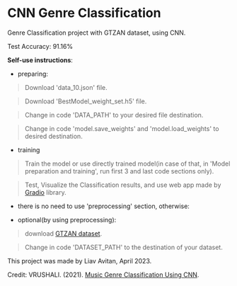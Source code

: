 # CNN Genre Classification
Genre Classification project with GTZAN dataset, using CNN.

Test Accuracy: 91.16%

**Self-use instructions**:
* preparing:
> Download 'data_10.json' file.

> Download 'BestModel_weight_set.h5' file.

>	Change in code 'DATA_PATH' to your desired file destination.

> Change in code 'model.save_weights' and 'model.load_weights' to desired destination.
* training
> Train the model or use directly trained model(in case of that, in 'Model preparation and training', run first 3 and last code sections only).

> Test, Visualize the Classification results, and use web app made by [Gradio](https://gradio.app/) library.

- there is no need to use 'preprocessing' section, otherwise:

* optional(by using preprocessing):
> download [GTZAN dataset](https://www.kaggle.com/datasets/andradaolteanu/gtzan-dataset-music-genre-classification).

> Change in code 'DATASET_PATH' to the destination of your dataset.


This project was made by Liav Avitan, April 2023.

Credit:
VRUSHALI. (2021).   [Music Genre Classification Using CNN](https://www.kaggle.com/code/vrushaliingle/music-genre-classification-using-cnn/notebook).


